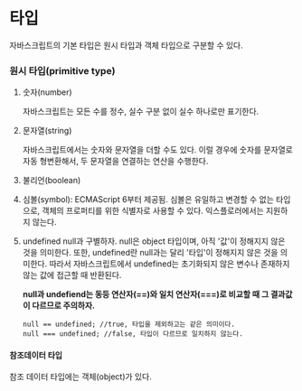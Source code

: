 # 타입

자바스크립트의 기본 타입은 원시 타입과 객체 타입으로 구분할 수 있다.

### 원시 타입\(primitive type\)

1. 숫자\(number\)

   자바스크립트는 모든 수를 정수, 실수 구분 없이 실수 하나로만 표기한다.

2. 문자열\(string\)

   자바스크립트에서는 숫자와 문자열을 더할 수도 있다. 이럴 경우에 숫자를 문자열로 자동 형변환해서, 두 문자열을 연결하는 연산을 수행한다.

3. 불리언\(boolean\)
4. 심볼\(symbol\): ECMAScript 6부터 제공됨. 심볼은 유일하고 변경할 수 없는 타입으로, 객체의 프로퍼티를 위한 식별자로 사용할 수 있다. 익스플로러에서는 지원하지 않는다.
5. undefined null과 구별하자. null은 object 타입이며, 아직 '값'이 정해지지 않은 것을 의미한다. 또한, undefined란 null과는 달리 '타입'이 정해지지 않은 것을 의미한다. 따라서 자바스크립트에서 undefined는 초기화되지 않은 변수나 존재하지 않는 값에 접근할 때 반환된다.

   **null과 undefiend는 동등 연산자\(==\)와 일치 연산자\(===\)로 비교할 때 그 결과값이 다르므로 주의하자.**

   ```text
   null == undefined; //true, 타입을 제외하고는 같은 의미이다.
   null === undefined; //false, 타입이 다르므로 일치하지 않는다.
   ```

#### 참조데이터 타입

참조 데이터 타입에는 객체\(object\)가 있다.

